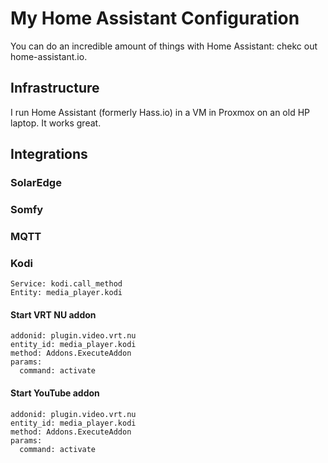 # My Home Assistant Configuration
You can do an incredible amount of things with Home Assistant: chekc out home-assistant.io.  

## Infrastructure
I run Home Assistant (formerly Hass.io) in a VM in Proxmox on an old HP laptop. It works great.

## Integrations

### SolarEdge

### Somfy

### MQTT

### Kodi
```
Service: kodi.call_method  
Entity: media_player.kodi
```

#### Start VRT NU addon
```
addonid: plugin.video.vrt.nu  
entity_id: media_player.kodi  
method: Addons.ExecuteAddon  
params:  
  command: activate  
```
  
#### Start YouTube addon
```
addonid: plugin.video.vrt.nu  
entity_id: media_player.kodi  
method: Addons.ExecuteAddon  
params:  
  command: activate  
```
